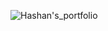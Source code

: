 ![Hashan's_portfolio](https://github.com/HashanTG/portfolio_hashan/assets/109969514/ec0d73ba-47c8-4f19-b8ee-7dba23c87c95)
